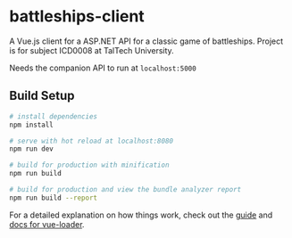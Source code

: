 # battleships-client

A Vue.js client for a ASP.NET API for a classic game of battleships. Project is for subject ICD0008 at TalTech University.

Needs the companion API to run at `localhost:5000`

## Build Setup

``` bash
# install dependencies
npm install

# serve with hot reload at localhost:8080
npm run dev

# build for production with minification
npm run build

# build for production and view the bundle analyzer report
npm run build --report
```

For a detailed explanation on how things work, check out the [guide](http://vuejs-templates.github.io/webpack/) and [docs for vue-loader](http://vuejs.github.io/vue-loader).
